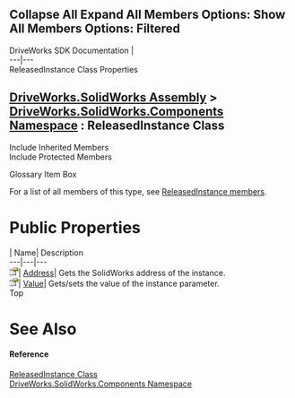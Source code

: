        

 Collapse All Expand All  Members Options: Show All  Members Options: Filtered   
---  
DriveWorks SDK Documentation  |   
---|---  
ReleasedInstance Class Properties   
  
[DriveWorks.SolidWorks Assembly](topic13342.md) > [DriveWorks.SolidWorks.Components Namespace](topic13925.md) : ReleasedInstance Class  
---  
  
Include Inherited Members    
Include Protected Members    


Glossary Item Box

For a list of all members of this type, see [ReleasedInstance members](topic14947.md).

# Public Properties

| Name| Description  
---|---|---  
![Public Property](dotnetimages/publicProperty.gif)| [Address](topic14952.md)| Gets the SolidWorks address of the instance.   
![Public Property](dotnetimages/publicProperty.gif)| [Value](topic14953.md)| Gets/sets the value of the instance parameter.   
Top

# See Also

#### Reference

[ReleasedInstance Class](topic14946.md)   
[DriveWorks.SolidWorks.Components Namespace](topic13925.md)


